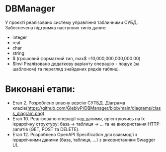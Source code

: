 # DBManager
 У проєкті реалізовано систему управління табличними СУБД.
Забеспечена підтримка наступних типів даних:
- integer
- real
- char
- string
- $ (грошовий форматний тип, max$ =10,000,000,000,000.00)
- $Invl
Реалізовано додаткову варіанту операцію - пошук (за шаблоном) та перегляд знайдених рядкiв таблицi.
# Виконані етапи:
- Етап 2. Розроблено власну версію СУТБД. Діаграма класів(https://github.com/GlebiyP/DBManager/blob/main/diagrams/class_diagram.png)
- Етап 10. Реалізовано операції над даними, орієнтуючись на їх ієрархічну структуру: база -> таблиця -> ... та на використання HTTP-запитів (GET, POST та DELETE).
- Етап 12. Розроблено OpenAPI Specification для взаємодії з ієрархічними даними (база, таблиця, ...) з використанням Swagger UI.
